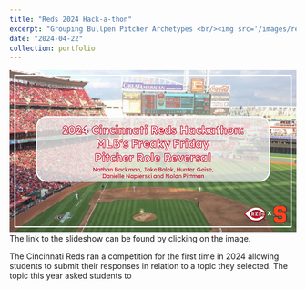 ```yaml
---
title: "Reds 2024 Hack-a-thon"
excerpt: "Grouping Bullpen Pitcher Archetypes <br/><img src='/images/reliefPitchers.jpg'>"
date: "2024-04-22"
collection: portfolio
---
```


[![Reds project slide show](/images/RedsHackathonSlides.png)](/files/RedsHackathonSlides.pdf)
The link to the slideshow can be found by clicking on the image. 

The Cincinnati Reds ran a competition for the first time in 2024 allowing students to submit their responses in relation to a topic they selected. The topic this year asked students to 
